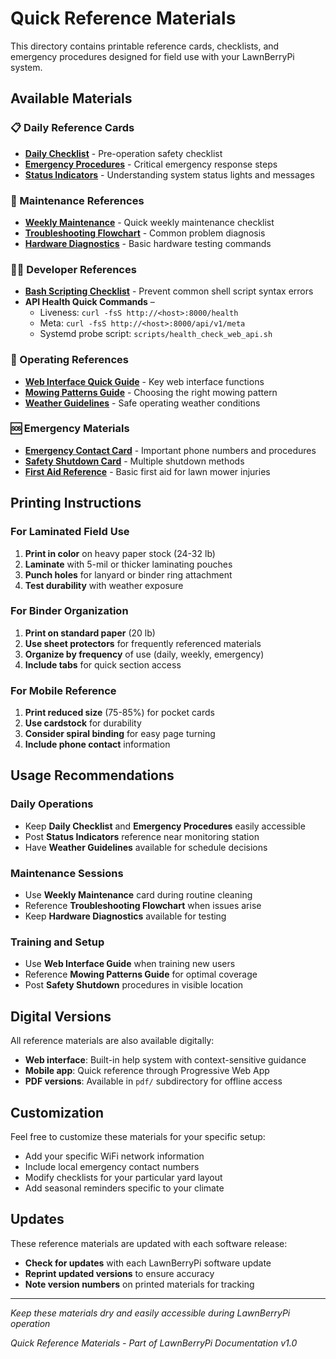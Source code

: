 # Quick Reference Materials

This directory contains printable reference cards, checklists, and emergency procedures designed for field use with your LawnBerryPi system.

## Available Materials

### 📋 Daily Reference Cards
- **[Daily Checklist](daily-checklist.md)** - Pre-operation safety checklist
- **[Emergency Procedures](emergency-procedures.md)** - Critical emergency response steps
- **[Status Indicators](status-indicators.md)** - Understanding system status lights and messages

### 🔧 Maintenance References  
- **[Weekly Maintenance](weekly-maintenance-card.md)** - Quick weekly maintenance checklist
- **[Troubleshooting Flowchart](troubleshooting-flowchart.md)** - Common problem diagnosis
- **[Hardware Diagnostics](hardware-diagnostics-card.md)** - Basic hardware testing commands

### 👨‍💻 Developer References
- **[Bash Scripting Checklist](bash-scripting-checklist.md)** - Prevent common shell script syntax errors
- **API Health Quick Commands** –
	- Liveness: `curl -fsS http://<host>:8000/health`
	- Meta: `curl -fsS http://<host>:8000/api/v1/meta`
	- Systemd probe script: `scripts/health_check_web_api.sh`

### 📱 Operating References
- **[Web Interface Quick Guide](web-interface-guide.md)** - Key web interface functions
- **[Mowing Patterns Guide](mowing-patterns-guide.md)** - Choosing the right mowing pattern
- **[Weather Guidelines](weather-guidelines-card.md)** - Safe operating weather conditions

### 🆘 Emergency Materials
- **[Emergency Contact Card](emergency-contact-card.md)** - Important phone numbers and procedures
- **[Safety Shutdown Card](safety-shutdown-card.md)** - Multiple shutdown methods
- **[First Aid Reference](first-aid-reference.md)** - Basic first aid for lawn mower injuries

## Printing Instructions

### For Laminated Field Use
1. **Print in color** on heavy paper stock (24-32 lb)
2. **Laminate** with 5-mil or thicker laminating pouches
3. **Punch holes** for lanyard or binder ring attachment
4. **Test durability** with weather exposure

### For Binder Organization
1. **Print on standard paper** (20 lb)
2. **Use sheet protectors** for frequently referenced materials
3. **Organize by frequency** of use (daily, weekly, emergency)
4. **Include tabs** for quick section access

### For Mobile Reference
1. **Print reduced size** (75-85%) for pocket cards
2. **Use cardstock** for durability
3. **Consider spiral binding** for easy page turning
4. **Include phone contact** information

## Usage Recommendations

### Daily Operations
- Keep **Daily Checklist** and **Emergency Procedures** easily accessible
- Post **Status Indicators** reference near monitoring station
- Have **Weather Guidelines** available for schedule decisions

### Maintenance Sessions
- Use **Weekly Maintenance** card during routine cleaning
- Reference **Troubleshooting Flowchart** when issues arise
- Keep **Hardware Diagnostics** available for testing

### Training and Setup
- Use **Web Interface Guide** when training new users
- Reference **Mowing Patterns Guide** for optimal coverage
- Post **Safety Shutdown** procedures in visible location

## Digital Versions

All reference materials are also available digitally:
- **Web interface**: Built-in help system with context-sensitive guidance
- **Mobile app**: Quick reference through Progressive Web App
- **PDF versions**: Available in `pdf/` subdirectory for offline access

## Customization

Feel free to customize these materials for your specific setup:
- Add your specific WiFi network information
- Include local emergency contact numbers
- Modify checklists for your particular yard layout
- Add seasonal reminders specific to your climate

## Updates

These reference materials are updated with each software release:
- **Check for updates** with each LawnBerryPi software update
- **Reprint updated versions** to ensure accuracy
- **Note version numbers** on printed materials for tracking

---

*Keep these materials dry and easily accessible during LawnBerryPi operation*

*Quick Reference Materials - Part of LawnBerryPi Documentation v1.0*
